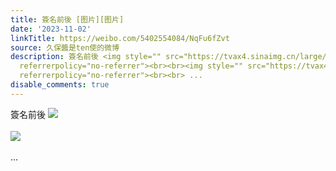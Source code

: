 ```yaml
---
title: 簽名前後 [图片][图片]
date: '2023-11-02'
linkTitle: https://weibo.com/5402554084/NqFu6fZvt
source: 久保醬是ten使的微博
description: 簽名前後 <img style="" src="https://tvax4.sinaimg.cn/large/005TCz76gy1hjgi3iepetj30u0140n5i.jpg"
  referrerpolicy="no-referrer"><br><br><img style="" src="https://tvax4.sinaimg.cn/large/005TCz76gy1hjgi3j1ql0j30u0140n53.jpg"
  referrerpolicy="no-referrer"><br><br> ...
disable_comments: true
---
```

簽名前後 <img style="" src="https://tvax4.sinaimg.cn/large/005TCz76gy1hjgi3iepetj30u0140n5i.jpg" referrerpolicy="no-referrer"><br><br><img style="" src="https://tvax4.sinaimg.cn/large/005TCz76gy1hjgi3j1ql0j30u0140n53.jpg" referrerpolicy="no-referrer"><br><br> ...